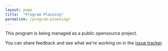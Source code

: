 ```yaml
---
layout: page
title:  "Program Planning"
permalink: /program-planning/
---
```


This program is being managed as a public opensource project.    

You can share feedback and see what we're working on in the [issue tracker](https://github.com/18F/api-program/issues).  

